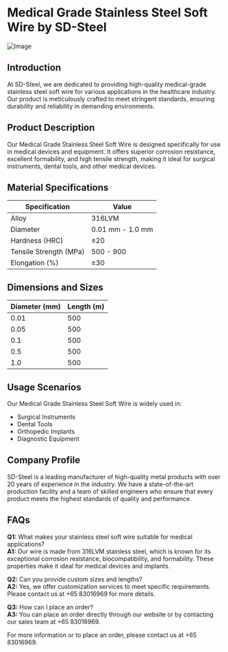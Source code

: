# Medical Grade Stainless Steel Soft Wire by SD-Steel

![Image](https://github.com/user-attachments/assets/2567258e-e124-4816-932d-1809bd27ef0b)

## Introduction
At SD-Steel, we are dedicated to providing high-quality medical-grade stainless steel soft wire for various applications in the healthcare industry. Our product is meticulously crafted to meet stringent standards, ensuring durability and reliability in demanding environments.

## Product Description
Our Medical Grade Stainless Steel Soft Wire is designed specifically for use in medical devices and equipment. It offers superior corrosion resistance, excellent formability, and high tensile strength, making it ideal for surgical instruments, dental tools, and other medical devices.

## Material Specifications
| Specification | Value |
|---------------|-------|
| Alloy         | 316LVM   |
| Diameter      | 0.01 mm - 1.0 mm |
| Hardness (HRC) | ≤20 |
| Tensile Strength (MPa) | 500 - 900 |
| Elongation (%) | ≥30 |

## Dimensions and Sizes
| Diameter (mm) | Length (m) |
|---------------|------------|
| 0.01          | 500        |
| 0.05          | 500        |
| 0.1           | 500        |
| 0.5           | 500        |
| 1.0           | 500        |

## Usage Scenarios
Our Medical Grade Stainless Steel Soft Wire is widely used in:
- Surgical Instruments
- Dental Tools
- Orthopedic Implants
- Diagnostic Equipment

## Company Profile
SD-Steel is a leading manufacturer of high-quality metal products with over 20 years of experience in the industry. We have a state-of-the-art production facility and a team of skilled engineers who ensure that every product meets the highest standards of quality and performance.

## FAQs
**Q1:** What makes your stainless steel soft wire suitable for medical applications?  
**A1:** Our wire is made from 316LVM stainless steel, which is known for its exceptional corrosion resistance, biocompatibility, and formability. These properties make it ideal for medical devices and implants.

**Q2:** Can you provide custom sizes and lengths?  
**A2:** Yes, we offer customization services to meet specific requirements. Please contact us at +65 83016969 for more details.

**Q3:** How can I place an order?  
**A3:** You can place an order directly through our website or by contacting our sales team at +65 83016969.

For more information or to place an order, please contact us at +65 83016969.